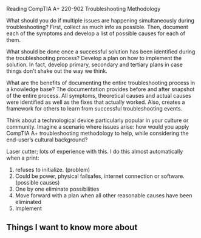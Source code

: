 Reading
CompTIA A+ 220-902 Troubleshooting Methodology

What should you do if multiple issues are happening simultaneously during troubleshooting?
First, collect as much info as possible.  Then, document each of the symptoms and develop a list of possible causes for each of them.

What should be done once a successful solution has been identified during the troubleshooting process?
Develop a plan on how to implement the solution.  In fact, develop primary, secondary and tertiary plans in case things don't shake out the way we think.

What are the benefits of documenting the entire troubleshooting process in a knowledge base?
The documentation provides before and after snapshot of the entire process.  All symptoms, theoretical causes and actual causes were identified as well as the 
fixes that actually worked.  Also, creates a framework for others to learn from successful troubleshooting events.

Think about a technological device particularly popular in your culture or community. Imagine a scenario where issues arise: how would you apply CompTIA A+ troubleshooting methodology to help, while considering the end-user’s cultural background?

Laser cutter; lots of experience with this.  I do this almost automatically when a print: 
1. refuses to initialize. (problem)
2. Could be power, physical failsafes, internet connection or software. (possible causes)
3. One by one eliminate possibilities
4. Move forward with a plan when all other reasonable causes have been eliminated
5. Implement

## Things I want to know more about
